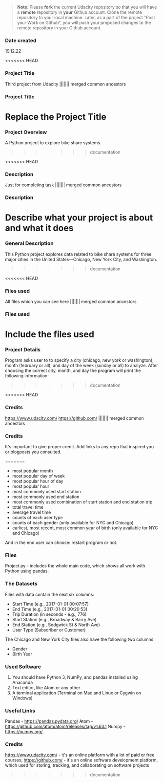>**Note**: Please **fork** the current Udacity repository so that you will have a **remote** repository in **your** Github account. Clone the remote repository to your local machine. Later, as a part of the project "Post your Work on Github", you will push your proposed changes to the remote repository in your Github account.

### Date created
19.12.22

<<<<<<< HEAD
### Project Title
Third project from Udacity
||||||| merged common ancestors
### Project Title
Replace the Project Title
=======
### Project Overview
A Python project to explore bike share systems.
>>>>>>> documentation

<<<<<<< HEAD
### Description
Just for completing task
||||||| merged common ancestors
### Description
Describe what your project is about and what it does
=======
### General Description
This Python project explores data related to bike share systems for three major cities in the United States—Chicago, New York City, and Washington.
>>>>>>> documentation

<<<<<<< HEAD
### Files used
All files which you can see here
||||||| merged common ancestors
### Files used
Include the files used
=======
### Project Details
Program asks user to to specify a city (chicago, new york or washington), month (february or all), and day of the week (sunday or all) to analyze. After choosing the correct city, month, and day the program will print the following information:
>>>>>>> documentation

<<<<<<< HEAD
### Credits
https://www.udacity.com/
https://github.com/
||||||| merged common ancestors
### Credits
It's important to give proper credit. Add links to any repo that inspired you or blogposts you consulted.

=======
* most popular month
* most popular day of week
* most popular hour of day
* most popular hour
* most commonly used start station
* most commonly used end station
* most commonly used combination of start station and end station trip
* total travel time
* average travel time
* counts of each user type
* counts of each gender (only available for NYC and Chicago)
* earliest, most recent, most common year of birth (only available for NYC and Chicago)

And in the end user can choose: restart program or not.  

### Files
Project.py - includes the whole main code, which shows all work with Python using pandas.

### The Datasets
Files with data contain the next six columns:

* Start Time (e.g., 2017-01-01 00:07:57)
* End Time (e.g., 2017-01-01 00:20:53)
* Trip Duration (in seconds - e.g., 776)
* Start Station (e.g., Broadway & Barry Ave)
* End Station (e.g., Sedgwick St & North Ave)
* User Type (Subscriber or Customer)

The Chicago and New York City files also have the following two columns:

* Gender
* Birth Year

### Used Software
1. You should have Python 3, NumPy, and pandas installed using Anaconda
2. Text editor, like Atom or any other
3. A terminal application (Terminal on Mac and Linux or Cygwin on Windows)

### Useful Links
Pandas - https://pandas.pydata.org/
Atom - https://github.com/atom/atom/releases/tag/v1.63.1
Numpy - https://numpy.org/

### Credits
https://www.udacity.com/ - it's an online platform with a lot of paid or free courses;
https://github.com/ -  it's an online software development platform, which used for storing, tracking, and collaborating on software projects
>>>>>>> documentation
